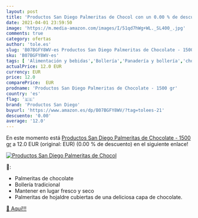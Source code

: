 ```yaml
---
layout: post
title: 'Productos San Diego Palmeritas de Chocol con un 0.00 % de descuento'
date: 2021-04-01 23:59:50
image: 'https://m.media-amazon.com/images/I/51qd7hWg+WL._SL400_.jpg'
comments: true
category: ofertas
author: 'tole.es'
slug: 'B07BGFY8WV-es Productos San Diego Palmeritas de Chocolate - 1500 gr'
sku: 'B07BGFY8WV-es'
tags: [ 'Alimentación y bebidas','Bollería','Panadería y bollería','chocolate','productos san diego', ]
actualPrice: 12.0 EUR
currency: EUR
price: 12.0
comparePrice:  EUR
prodname: 'Productos San Diego Palmeritas de Chocolate - 1500 gr'
country: 'es'
flag: '🇪🇸'
brand: 'Productos San Diego'
buyurl: 'https://www.amazon.es/dp/B07BGFY8WV/?tag=tolees-21'
descuento: '0.00'
average: '12.0'
---
```


En este momento está [Productos San Diego Palmeritas de Chocolate - 1500 gr](https://www.amazon.es/dp/B07BGFY8WV/?tag=tolees-21) a 12.0 EUR (original:  EUR) (0.00 %  de descuento) en el siguiente enlace!

[![Productos San Diego Palmeritas de Chocol](https://m.media-amazon.com/images/I/51qd7hWg+WL._SL400_.jpg)](https://www.amazon.es/dp/B07BGFY8WV/?tag=tolees-21)

🔎:

- Palmeritas de chocolate
- Bollería tradicional
- Mantener en lugar fresco y seco
- Palmeritas de hojaldre cubiertas de una deliciosa capa de chocolate.

[🛒 Aquí!!!](https://www.amazon.es/dp/B07BGFY8WV/?tag=tolees-21)
